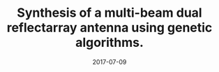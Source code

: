 ---
title: "Synthesis of a multi-beam dual reflectarray antenna using genetic algorithms."
authors: "Ciaran Geaney, Jianwei Sun, Sean Victor Hum, Eduardo Martinez-de-Rioja, Jose A. Encinar."
venue: "IEEE International Symposium on Antennas and Propagation (AP-S/URSI), 2017."
date: 2017-07-09
link: "https://ieeexplore.ieee.org/abstract/document/8072632"
pdf: "../assets/files/APS_2017.pdf"
citation: 'C. Geaney, J. Sun, S. V. Hum, E. S. Rogers, E. Martinez-de-Rioja and J. A. Encinar, "Synthesis of a multi-beam dual reflectarray antenna using genetic algorithms," 2017 IEEE International Symposium on Antennas and Propagation & USNC/URSI National Radio Science Meeting, 2017, pp. 1179-1180, doi: 10.1109/APUSNCURSINRSM.2017.8072632.'
---